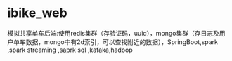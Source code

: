 # ibike_web
模拟共享单车后端:使用redis集群（存验证码，uuid），mongo集群（存日志及用户单车数据，mongo中有2d索引，可以查找附近的数据），SpringBoot,spark ,spark streaming ,saprk sql ,kafaka,hadoop
